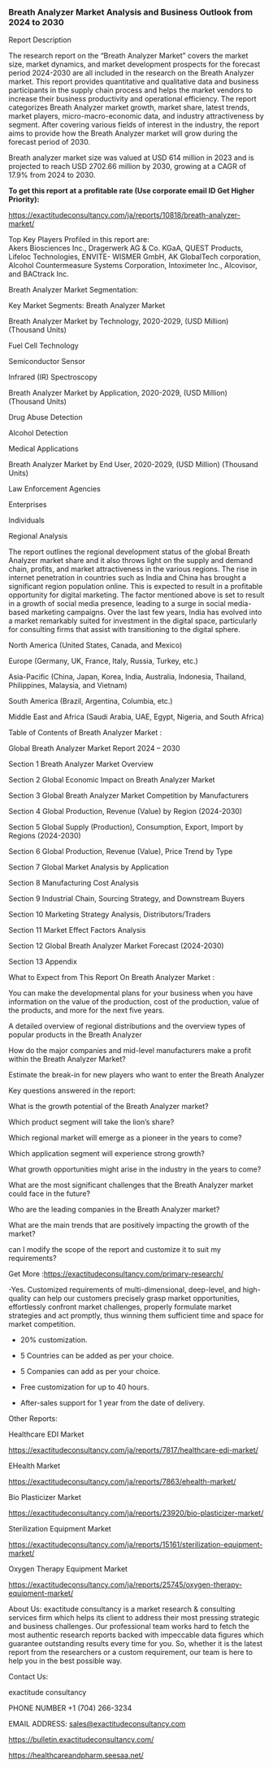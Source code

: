 ### Breath Analyzer Market Analysis and Business Outlook from 2024 to 2030

Report Description

The research report on the “Breath Analyzer Market” covers the market size, market dynamics, and market development prospects for the forecast period 2024-2030 are all included in the research on the Breath Analyzer market. This report provides quantitative and qualitative data and business participants in the supply chain process and helps the market vendors to increase their business productivity and operational efficiency. The report categorizes Breath Analyzer market growth, market share, latest trends, market players, micro-macro-economic data, and industry attractiveness by segment. After covering various fields of interest in the industry, the report aims to provide how the Breath Analyzer market will grow during the forecast period of 2030.

Breath analyzer market size was valued at USD 614 million in 2023 and is projected to reach USD 2702.66 million by 2030, growing at a CAGR of 17.9% from 2024 to 2030.

**To get this report at a profitable rate (Use corporate email ID Get Higher Priority):**

https://exactitudeconsultancy.com/ja/reports/10818/breath-analyzer-market/

Top Key Players Profiled in this report are:                                                                               
Akers Biosciences Inc., Dragerwerk AG & Co. KGaA, QUEST Products, Lifeloc Technologies, ENVITE- WISMER GmbH, AK GlobalTech corporation, Alcohol Countermeasure Systems Corporation, Intoximeter Inc., Alcovisor, and BACtrack Inc.

Breath Analyzer Market Segmentation:

Key Market Segments: Breath Analyzer Market

Breath Analyzer Market by Technology, 2020-2029, (USD Million) (Thousand Units)

Fuel Cell Technology

Semiconductor Sensor

Infrared (IR) Spectroscopy

Breath Analyzer Market by Application, 2020-2029, (USD Million) (Thousand Units)

Drug Abuse Detection

Alcohol Detection

Medical Applications

Breath Analyzer Market by End User, 2020-2029, (USD Million) (Thousand Units)

Law Enforcement Agencies

Enterprises

Individuals

Regional Analysis

The report outlines the regional development status of the global Breath Analyzer market share and it also throws light on the supply and demand chain, profits, and market attractiveness in the various regions. The rise in internet penetration in countries such as India and China has brought a significant region population online. This is expected to result in a profitable opportunity for digital marketing. The factor mentioned above is set to result in a growth of social media presence, leading to a surge in social media-based marketing campaigns. Over the last few years, India has evolved into a market remarkably suited for investment in the digital space, particularly for consulting firms that assist with transitioning to the digital sphere.

North America (United States, Canada, and Mexico)

Europe (Germany, UK, France, Italy, Russia, Turkey, etc.)

Asia-Pacific (China, Japan, Korea, India, Australia, Indonesia, Thailand, Philippines, Malaysia, and Vietnam)

South America (Brazil, Argentina, Columbia, etc.)

Middle East and Africa (Saudi Arabia, UAE, Egypt, Nigeria, and South Africa)

Table of Contents of Breath Analyzer Market :

Global Breath Analyzer Market Report 2024 – 2030

Section 1 Breath Analyzer Market Overview

Section 2 Global Economic Impact on Breath Analyzer Market

Section 3 Global Breath Analyzer Market Competition by Manufacturers

Section 4 Global Production, Revenue (Value) by Region (2024-2030)

Section 5 Global Supply (Production), Consumption, Export, Import by Regions (2024-2030)

Section 6 Global Production, Revenue (Value), Price Trend by Type

Section 7 Global Market Analysis by Application

Section 8 Manufacturing Cost Analysis

Section 9 Industrial Chain, Sourcing Strategy, and Downstream Buyers

Section 10 Marketing Strategy Analysis, Distributors/Traders

Section 11 Market Effect Factors Analysis

Section 12 Global Breath Analyzer Market Forecast (2024-2030)

Section 13 Appendix

What to Expect from This Report On Breath Analyzer Market :

You can make the developmental plans for your business when you have information on the value of the production, cost of the production, value of the products, and more for the next five years.

A detailed overview of regional distributions and the overview types of popular products in the Breath Analyzer

How do the major companies and mid-level manufacturers make a profit within the Breath Analyzer Market?

Estimate the break-in for new players who want to enter the Breath Analyzer

Key questions answered in the report:

What is the growth potential of the Breath Analyzer market?

Which product segment will take the lion’s share?

Which regional market will emerge as a pioneer in the years to come?

Which application segment will experience strong growth?

What growth opportunities might arise in the industry in the years to come?

What are the most significant challenges that the Breath Analyzer market could face in the future?

Who are the leading companies in the Breath Analyzer market?

What are the main trends that are positively impacting the growth of the market?

can I modify the scope of the report and customize it to suit my requirements?

Get More :https://exactitudeconsultancy.com/primary-research/

-Yes. Customized requirements of multi-dimensional, deep-level, and high-quality can help our customers precisely grasp market opportunities, effortlessly confront market challenges, properly formulate market strategies and act promptly, thus winning them sufficient time and space for market competition.

- 20% customization.

- 5 Countries can be added as per your choice.

- 5 Companies can add as per your choice.

- Free customization for up to 40 hours.

- After-sales support for 1 year from the date of delivery.

Other Reports:

Healthcare EDI  Market

https://exactitudeconsultancy.com/ja/reports/7817/healthcare-edi-market/

EHealth   Market

https://exactitudeconsultancy.com/ja/reports/7863/ehealth-market/

Bio Plasticizer  Market

https://exactitudeconsultancy.com/ja/reports/23920/bio-plasticizer-market/

Sterilization Equipment  Market

https://exactitudeconsultancy.com/ja/reports/15161/sterilization-equipment-market/

Oxygen Therapy Equipment  Market

https://exactitudeconsultancy.com/ja/reports/25745/oxygen-therapy-equipment-market/

About Us:
exactitude consultancy is a market research & consulting services firm which helps its client to address their most pressing strategic and business challenges. Our professional team works hard to fetch the most authentic research reports backed with impeccable data figures which guarantee outstanding results every time for you. So, whether it is the latest report from the researchers or a custom requirement, our team is here to help you in the best possible way.

Contact Us:

exactitude consultancy

PHONE NUMBER +1 (704) 266-3234

EMAIL ADDRESS: sales@exactitudeconsultancy.com

https://bulletin.exactitudeconsultancy.com/

https://healthcareandpharm.seesaa.net/

